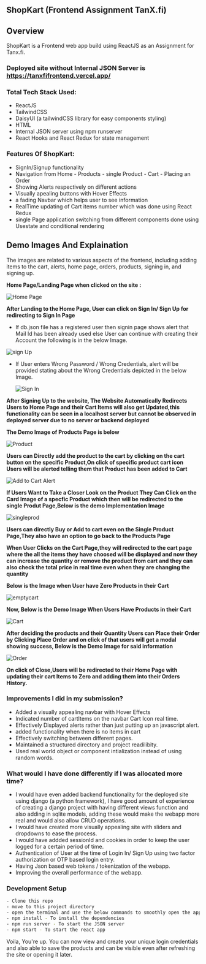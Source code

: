 ## ShopKart (Frontend Assignment TanX.fi)

## Overview
ShopKart is a Frontend web app build using ReactJS as an Assignment for Tanx.fi. 
### Deployed site without Internal JSON Server is https://tanxfifrontend.vercel.app/

### Total Tech Stack Used:
- ReactJS
- TailwindCSS
- DaisyUI (a tailwindCSS library for easy components styling)
- HTML
- Internal JSON server using npm runserver
- React Hooks and React Redux for state management

### Features Of  ShopKart:
- SignIn/Signup functionality
- Navigation from Home - Products - single Product - Cart - Placing an Order
- Showing Alerts respectively on different actions
- Visually apealing buttons with Hover Effects
- a fading Navbar which helps user to see information 
- RealTime updating of Cart items number which was done using React Redux
- single Page application switching from different components done using Usestate and conditional rendering

## Demo Images And Explaination
The images are related to various aspects of the frontend, including adding items to the cart, alerts, home page, orders, products, signing in, and signing up.

**Home Page/Landing Page when clicked on the site :**

  ![Home Page](DemoImg/home.png)

**After Landing to the Home Page, User can click on Sign In/ Sign Up for redirecting to Sign In Page**

- If db.json file has a registered user then signin page shows alert that Mail Id has been already used else User can continue with creating their Account the following is in the below Image.


![sign Up](DemoImg/signup.png)

- If User enters Wrong Password / Wrong Credentials, alert will be provided stating about the Wrong Credentials depicted in the below Image.
  
  
    ![Sign In](DemoImg/signin.png)


**After Signing Up to the website, The Website Automatically Redirects Users to Home Page and their Cart Items will also get Updated,this functionality can be seen in a localhost server but cannot be observed in deployed server due to no server or backend deployed**

**The Demo Image of Products Page is below**


  ![Product](DemoImg/product.png)

**Users can Directly add the product to the cart by clicking on the cart button on the specific Product,On click of specific product cart icon Users will be alerted telling them that Product has been added to Cart**

  ![Add to Cart Alert](DemoImg/addtocartalert.png)

**If Users Want to Take a Closer Look on the Product They Can Click on the Card Image of a specfic Product which then will be redirected to the single Produt Page,Below is the demo Implementation Image**

  ![singleprod](DemoImg/singleprod.png)

**Users can directly Buy or Add to cart even on the Single Product Page,They also have an option to go back to the Products Page**

**When User Clicks on the Cart Page,they will redirected to the cart page where the all the items they have choosed will be displayed and now they can increase the quantity or remove the product from cart and they can also check the total price in real time even when they are changing the quantity**

**Below is the Image when User have Zero Products in their Cart**

  ![emptycart](DemoImg/emptycart.png)

  
**Now, Below is the Demo Image When Users Have Products in their Cart**

  ![Cart](DemoImg/cart.png)


**After deciding the products and their Quantity Users can Place their Order by Clicking Place Order and on click of that users will get a modal showing success, Below is the Demo Image for said information**


  ![Order](DemoImg/order.png)

**On click of Close,Users will be redirected to their Home Page with updating their cart Items to Zero and adding them into their Orders History.**

### Improvements I did in my submission?
- Added a visually appealing navbar with Hover Effects
- Indicated number of cartItems on the navbar Cart Icon real time.
- Effectively Displayed alerts rather than just putting up an javascript alert. 
- added functionality when there is no items in cart
- Effectively switching between different pages.
- Maintained a structured directory and project readilibity.
- Used real world object or component intialization instead of using random words.

### What would I have done differently if I was allocated more time?
- I would have even added backend functionality for the deployed site using django (a python framework), I have good amount of experience of creating a django project with having different views function and also adding in sqlite models, adding these would make the webapp more real and would also allow CRUD operations.
- I would have created more visually appealing site with sliders and dropdowns to ease the process.
- I would have addded sessionId and cookies in order to keep the user logged for a certain period of time.
- Authentication of User at the time of Login In/ Sign Up using two factor authorization or OTP based login entry.
- Having Json based web tokens / tokenization of the webapp.
- Improving the overall performance of the webapp.

### Development Setup

```sh
- Clone this repo
- move to this project directory
- open the terminal and use the below commands to smoothly open the app and also the server
- npm install - To install the dependencies
- npm run server - To start the JSON server
- npm start - To start the react app
```

Voila, You're up. You can now view and create your unique login credentials and also able to save the products and can be visible even after refreshing the site or opening it later.




